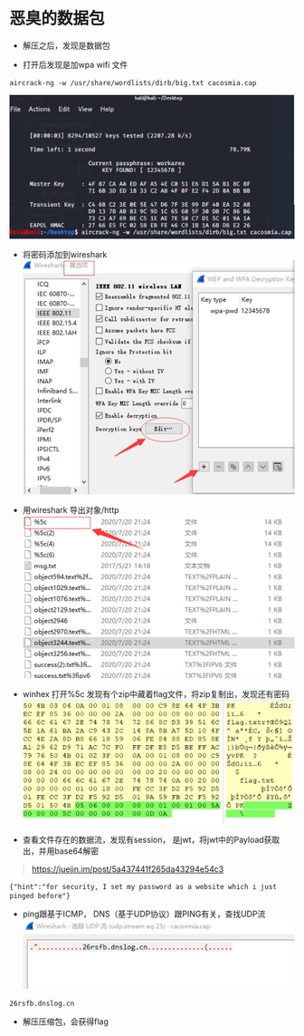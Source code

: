 
# 恶臭的数据包

* 解压之后，发现是数据包

* 打开后发现是加wpa wifi 文件
``` 
aircrack-ng -w /usr/share/wordlists/dirb/big.txt cacosmia.cap
```
![..](img/恶臭的数据包/a.png)


* 将密码添加到wireshark
![..](img/恶臭的数据包/b.png)


* 用wireshark 导出对象/http
![..](img/恶臭的数据包/c.png)

* winhex 打开%5c 发现有个zip中藏着flag文件，将zip复制出，发现还有密码
![..](img/恶臭的数据包/d.png)

* 查看文件存在的数据流，发现有session， 是jwt，将jwt中的Payload获取出，并用base64解密
> https://juejin.im/post/5a437441f265da43294e54c3
``` 
{"hint":"for security, I set my password as a website which i just pinged before"}
```

* ping跟基于ICMP， DNS（基于UDP协议）跟PING有关，查找UDP流
![..](img/恶臭的数据包/f.png)
```
26rsfb.dnslog.cn
```

* 解压压缩包，会获得flag
